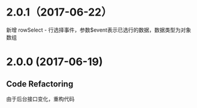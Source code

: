 # 2.0.1（2017-06-22）

新增 rowSelect - 行选择事件，参数$event表示已选行的数据，数据类型为对象数组

# 2.0.0 (2017-06-19)

## Code Refactoring

由于后台接口变化，重构代码
